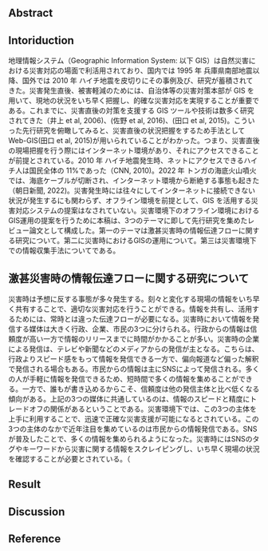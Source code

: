 ## Abstract

## Intoriduction
地理情報システム（Geographic Information System: 以下 GIS）は自然災害における災害対応の場面で利活用されており、国内では 1995 年 兵庫県南部地震以降、国外では 2010 年 ハイチ地震を皮切りにその事例及び、研究が蓄積されてきた。災害発生直後、被害軽減のためには、自治体等の災害対策本部が GIS を用いて、現地の状況をいち早く把握し、的確な災害対応を実現することが重要である。これまでに、災害直後の対策を支援する GIS ツールや技術は数多く研究されてきた（井上 et al, 2006)、(佐野 et al, 2016)、(田口 et al, 2015)。こういった先行研究を俯瞰してみると、災害直後の状況把握をするため手法として Web-GIS(田口 et al, 2015)が用いられていることがわかった。つまり、災害直後の現場把握を行う際にはインターネット環境があり、それにアクセスできることが前提とされている。2010 年 ハイチ地震発生時、ネットにアクセスできるハイチ人は国民全体の 11%であった（CNN, 2010)。2022 年 トンガの海底火山噴火では、海底ケーブルが切断され、インターネット環境から断絶する事態も起きた（朝日新聞, 2022)。災害発生時には往々にしてインターネットに接続できない状況が発生するにも関わらず、オフライン環境を前提として、GIS を活用する災害対応システムの提案はなされていない。災害環境下のオフライン環境におけるGIS運用の提案を行うために本稿は、3つのテーマに即して先行研究を集めたレビュー論文として構成した。第一のテーマは激甚災害時の情報伝達フローに関する研究について。第二に災害時におけるGISの運用について。第三は災害環境下での情報収集手法についてである。

## 激甚災害時の情報伝達フローに関する研究について
災害時は予想に反する事態が多々発生する。刻々と変化する現場の情報をいち早く共有することで、適切な災害対応を行うことができる。情報を共有し、活用するためには、常時とは違った伝達フローが必要になる。災害時において情報を発信する媒体は大きく行政、企業、市民の3つに分けられる。行政からの情報は信頼度が高い一方で情報のリリースまでに時間がかかることが多い。災害時の企業による発信は、テレビや新聞などのメディアからの発信が主となる。こちらは、行政よりスピード感をもって情報を発信できる一方で、偏向報道など偏った解釈で発信される場合もある。市民からの情報は主にSNSによって発信される。多くの人が手軽に情報を発信できるため、短時間で多くの情報を集めることができる。一方で、誰もが書き込めるからこそ、信頼度は他の発信主体と比べ低くなる傾向がある。上記の3つの媒体に共通しているのは、情報のスピードと精度にトレードオフの関係があるということである。災害環境下では、この3つの主体を上手に利用することで、迅速で正確な災害支援が可能になるとされている。この3つの主体のなかで近年注目を集めているのは市民からの情報発信である。SNSが普及したことで、多くの情報を集められるようになった。災害時にはSNSのタグやキーワードから災害に関する情報をスクレイピングし、いち早く現場の状況を確認することが必要とされている。（
## Result

## Discussion

## Reference


